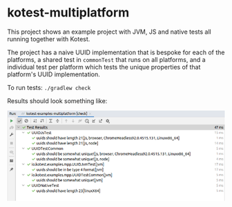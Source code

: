 # kotest-multiplatform

This project shows an example project with JVM, JS and native tests all running together with Kotest.

The project has a naive UUID implementation that is bespoke for each of the platforms, a shared test in `commonTest`
that runs on all platforms, and a individual test per platform which tests the unique properties of that platform's UUID
implementation.

To run tests: `./gradlew check`

Results should look something like:

![output](output.png)
